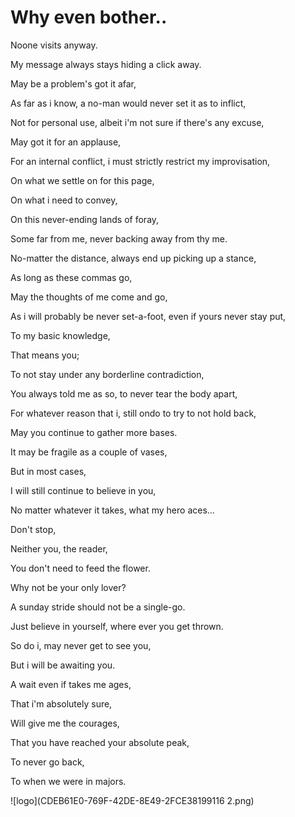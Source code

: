 # Why even bother..


Noone visits anyway.

My message always stays hiding a click away.

May be a problem's got it afar,

As far as i know, a no-man would never set it as to inflict,

Not for personal use, albeit i'm not sure if there's any excuse,

May got it for an applause,

For an internal conflict, i must strictly restrict my improvisation,

On what we settle on for this page,

On what i need to convey, 

On this never-ending lands of foray,

Some far from me, never backing away from thy me.

No-matter the distance, always end up picking up a stance,

As long as these commas go,

May the thoughts of me come and go, 

As i will probably be never set-a-foot, even if yours never stay put,

To my basic knowledge,

That means you;

To not stay under any borderline contradiction,

You always told me as so, to never tear the body apart,

For whatever reason that i, still ondo to try to not hold back,

May you continue to gather more bases.

It may be fragile as a couple of vases,

But in most cases,

I will still continue to believe in you,

No matter whatever it takes, what my hero aces...

Don't stop,

Neither you, the reader,

You don't need to feed the flower.

Why not be your only lover?

A sunday stride should not be a single-go.

Just believe in yourself, where ever you get thrown.

So do i, may never get to see you,

But i will be awaiting you. 

A wait even if takes me ages,

That i'm absolutely sure,

Will give me the courages,

That you have reached your absolute peak,

To never go back, 

To when we were in majors.


![logo](CDEB61E0-769F-42DE-8E49-2FCE38199116 2.png)

